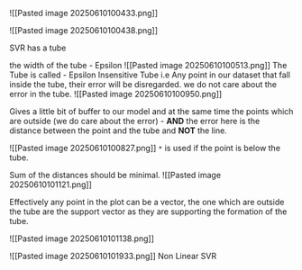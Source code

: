 ![[Pasted image 20250610100433.png]]

![[Pasted image 20250610100438.png]]

SVR has a tube

the width of the tube - Epsilon
![[Pasted image 20250610100513.png]]
The Tube is called - Epsilon Insensitive Tube i.e Any point in our dataset that fall inside the tube, their error will be disregarded. we do not care about the error in the tube.
![[Pasted image 20250610100950.png]]

Gives a little bit of buffer to our model and at the same time the points which are outside (we do care about the error) -  **AND** the error here is the distance between the point and the tube and **NOT** the line.


![[Pasted image 20250610100827.png]]
`*` is used if the point is below the tube.

Sum of the distances should be minimal.
![[Pasted image 20250610101121.png]]

Effectively any point in the plot can be a vector, the one which are outside the tube are the support vector as they are supporting the formation of the tube.

![[Pasted image 20250610101138.png]]


![[Pasted image 20250610101933.png]]
Non Linear SVR
